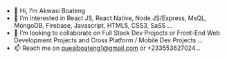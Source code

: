 - 👋 Hi, I’m Akwasi Boateng
- 👀 I’m interested in React JS, React Native, Node JS/Express, MsQL, MongoDB, Firebase, Javascript, HTML5, CSS3, SaSS ...
- 💞️ I’m looking to collaborate on Full Stack Dev Projects or Front-End Web Development Projects and Cross Platform / Mobile Dev Projects ...
- 📫 Reach me on quesiboateng1@gmail.com or +233553627024...

